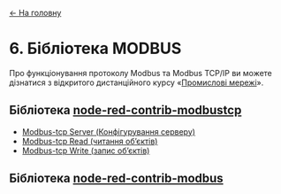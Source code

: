 [<- На головну](../)

# 6. Бібліотека MODBUS

Про функціонування протоколу Modbus та Modbus TCP/IP ви можете дізнатися з відкритого дистанційного курсу «[Промислові мережі](http://edu.asu.in.ua/course/view.php?id=3)». 

## Бібліотека [node-red-contrib-modbustcp](https://www.npmjs.com/package/node-red-contrib-modbustcp)

- [Modbus-tcp Server (Конфігурування серверу)](modbustcp_server.md) <span class="load"> </span>
- [Modbus-tcp Read (читання об’єктів)](modbustcp_read.md)<span class="load"> </span> 
- [Modbus-tcp Write (запис об’єктів)](modbustcp_write.md)<span class="load"> </span>

## Бібліотека [node-red-contrib-modbus](contribmodbus.md)